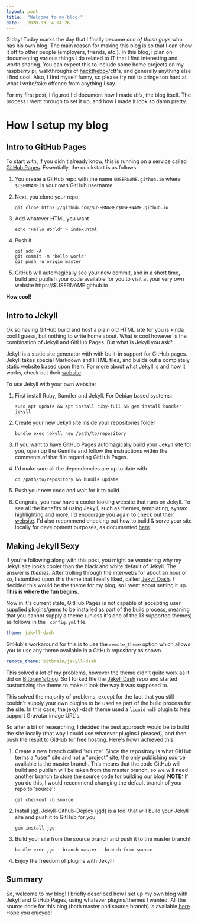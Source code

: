 ```yaml
---
layout: post
title:  "Welcome to my blog!"
date:   2020-03-14 14:26
---
```

G'day! Today marks the day that I finally became *one of those guys* who has his own blog. The main reason for making this blog is so that I can show it off to other people (employers, friends, etc.). In this blog, I plan on documenting various things I do related to IT that I find interesting and worth sharing. You can expect this to include some home projects on my raspberry pi, walkthroughs of [hackthebox][hackthebox]/ctf's, and generally anything else I find cool. Also, I find myself funny, so please try not to cringe too hard at what I write/take offence from anything I say.

For my first post, I figured I'd document how I made *this*, the blog itself. The process I went through to set it up, and how I made it look so damn pretty.

# How I setup my blog
## Intro to GitHub Pages

To start with, if you didn't already know, this is running on a service called [GitHub Pages][gh-pages]. Essentially, the quickstart is as follows:

1. You create a GitHub repo with the name `$USERNAME.github.io` where `$USERNAME` is your own GitHub username.

2. Next, you clone your repo.

    ```
    git clone https://github.com/$USERNAME/$USERNAME.github.io
    ```

3. Add whatever HTML you want

    ```
    echo "Hello World" > index.html
    ```

4. Push it

    ```
    git add -A
    git commit -m 'hello world'
    git push -u origin master
    ```

5. GitHub will automagically see your new commit, and in a short time, build and publish your code available for you to visit at your very own website https://$USERNAME.github.io

**How cool!**

## Intro to Jekyll 

Ok so having GitHub build and host a plain old HTML site for you is kinda cool I guess, but nothing to write home about. What *is* cool however is the combination of Jekyll and GitHub Pages. But what is Jekyll you ask?

Jekyll is a static site generator with with built-in support for GitHub pages. Jekyll takes special Markdown and HTML files, and builds out a completely static website based upon them. For more about what Jekyll is and how it works, check out their [website][jekyll].

To use Jekyll with your own website:

1. First install Ruby, Bundler and Jekyll. For Debian based systems:

    ```
    sudo apt update && apt install ruby-full && gem install bundler jekyll
    ```

2. Create your new Jekyll site inside your repositories folder

    ```
    bundle exec jekyll new /path/to/repository
    ```

3. If you want to have GitHub Pages automagically build your Jekyll site for you, open up the Gemfile and follow the instructions within the comments of that file regarding GitHub Pages.

4. I'd make sure all the dependencies are up to date with

    ```
    cd /path/to/repository && bundle update
    ```

5. Push your new code and wait for it to build.
6. Congrats, you now have a cooler looking website that runs on Jekyll. To see all the benefits of using Jekyll, such as themes, templating, syntax highlighting and more, I'd encourage you again to check out their [website][jekyll]. I'd also recommend checking out how to build & serve your site locally for development purposes, as documented [here][jekyll-local].

## Making Jekyll Sexy
If you're following along with this post, you might be wondering why my Jekyll site looks cooler than the black and white default of Jekyll. The answer is *themes*. After trolling through the interwebs for about an hour or so, I stumbled upon this theme that I really liked, called [Jekyll Dash][jekyll-dash]. I decided this would be the theme for my blog, so I went about setting it up. **This is where the fun begins.**

Now in it's current state, GitHub Pages is not capable of accepting user supplied plugins/gems to be installed as part of the build process, meaning that you cannot supply a theme (unless it's one of the 13 supported themes) as follows in the `_config.yml` file.

```yaml
theme: jekyll-dash
```

GitHub's workaround for this is to use the `remote_theme` option which allows you to use any theme available in a GitHub repository as shown.

```yaml
remote_theme: bitbrain/jekyll-dash
```

This solved a lot of my problems, however the theme didn't quite work as it did on [Bitbrain's blog][bitbrain]. So I forked the the [Jekyll Dash][jekyll-dash] repo and started customizing the theme to make it look the way it was supposed to.

This solved the majority of problems, except for the fact that you still couldn't supply your own plugins to be used as part of the build process for the site. In this case, the jekyll-dash theme used a `liquid-md5` plugin to help support Gravatar image URL's.

So after a bit of researching, I decided the best approach would be to build the site locally (that way I could use whatever plugins I pleased), and then push the result to GitHub for free hosting. Here's how I achieved this:

1. Create a new branch called 'source'. Since the repository is what GitHub terms a "user" site and not a "project" site, the only publishing source available is the master branch. This means that the code GitHub will build and publish will be taken from the master branch, so we will need another branch to store the source code for building our blog! **NOTE:** If you do this, I would recommend changing the default branch of your repo to 'source'!
    ```
    git checkout -b source
    ```
2. Install [jgd][jgd]. Jekyll-Github-Deploy (jgd) is a tool that will build your Jekyll site and push it to GitHub for you.
    ```
    gem install jgd
    ```
3. Build your site from the source branch and push it to the master branch!
    ```
    bundle exec jgd --branch master --branch-from source
    ```
4. Enjoy the freedom of plugins with Jekyll!


## Summary
So, welcome to my blog! I briefly described how I set up my own blog with Jekyll and GitHub Pages, using whatever plugins/themes I wanted. All the source code for this blog (both master and source branch) is available [here][myrepo]. Hope you enjoyed!

[hackthebox]: https://hackthebox.eu
[gh-pages]: https://pages.github.com/
[myrepo]: https://github.com/aidanstansfield/aidanstansfield.github.io
[jekyll-local]: https://help.github.com/en/github/working-with-github-pages/testing-your-github-pages-site-locally-with-jekyll
[bitbrain]: https://bitbrain.github.io
[jekyll-dash]: https://github.com/bitbrain/jekyll-dash
[jekyll]: https://jekyllrb.com/
[jgd]: https://github.com/yegor256/jekyll-github-deploy
